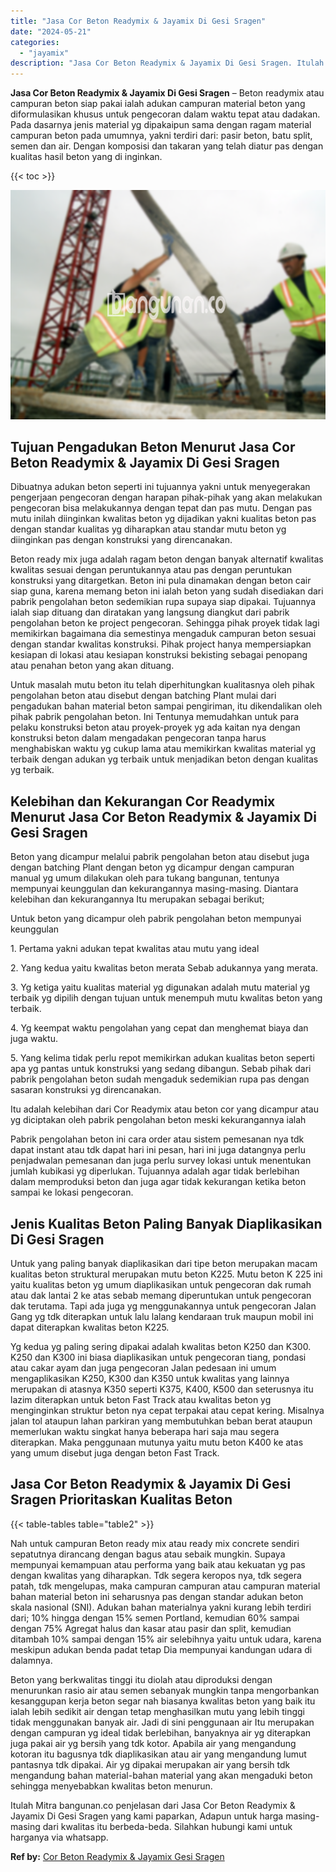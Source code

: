 ```yaml
---
title: "Jasa Cor Beton Readymix & Jayamix Di Gesi Sragen"
date: "2024-05-21"
categories: 
  - "jayamix"
description: "Jasa Cor Beton Readymix & Jayamix Di Gesi Sragen. Itulah Mitra bangunan.co penjelasan dari Jasa Cor Beton Readymix & Jayamix Di Gesi Sragen yang kami paparka..."
---
```


**Jasa Cor Beton Readymix & Jayamix Di Gesi Sragen** – Beton readymix atau campuran beton siap pakai ialah adukan campuran material beton yang diformulasikan khusus untuk pengecoran dalam waktu tepat atau dadakan. Pada dasarnya jenis material yg dipakaipun sama dengan ragam material campuran beton pada umumnya, yakni terdiri dari: pasir beton, batu split, semen dan air. Dengan komposisi dan takaran yang telah diatur pas dengan kualitas hasil beton yang di inginkan.

{{< toc >}}

![Jasa Cor Beton Readymix & Jayamix Di Gesi Sragen](/images/jasa-cor-readymix-26.png)

## Tujuan Pengadukan Beton Menurut Jasa Cor Beton Readymix & Jayamix Di Gesi Sragen

Dibuatnya adukan beton seperti ini tujuannya yakni untuk menyegerakan pengerjaan pengecoran dengan harapan pihak-pihak yang akan melakukan pengecoran bisa melakukannya dengan tepat dan pas mutu. Dengan pas mutu inilah diinginkan kwalitas beton yg dijadikan yakni kualitas beton pas dengan standar kualitas yg diharapkan atau standar mutu beton yg diinginkan pas dengan konstruksi yang direncanakan.

Beton ready mix juga adalah ragam beton dengan banyak alternatif kwalitas kwalitas sesuai dengan peruntukannya atau pas dengan peruntukan konstruksi yang ditargetkan. Beton ini pula dinamakan dengan beton cair siap guna, karena memang beton ini ialah beton yang sudah disediakan dari pabrik pengolahan beton sedemikian rupa supaya siap dipakai. Tujuannya ialah siap dituang dan diratakan yang langsung diangkut dari pabrik pengolahan beton ke project pengecoran. Sehingga pihak proyek tidak lagi memikirkan bagaimana dia semestinya mengaduk campuran beton sesuai dengan standar kwalitas konstruksi. Pihak project hanya mempersiapkan kesiapan di lokasi atau kesiapan konstruksi bekisting sebagai penopang atau penahan beton yang akan dituang.

Untuk masalah mutu beton itu telah diperhitungkan kualitasnya oleh pihak pengolahan beton atau disebut dengan batching Plant mulai dari pengadukan bahan material beton sampai pengiriman, itu dikendalikan oleh pihak pabrik pengolahan beton. Ini Tentunya memudahkan untuk para pelaku konstruksi beton atau proyek-proyek yg ada kaitan nya dengan konstruksi beton dalam mengadakan pengecoran tanpa harus menghabiskan waktu yg cukup lama atau memikirkan kwalitas material yg terbaik dengan adukan yg terbaik untuk menjadikan beton dengan kualitas yg terbaik.

## Kelebihan dan Kekurangan Cor Readymix Menurut Jasa Cor Beton Readymix & Jayamix Di Gesi Sragen

Beton yang dicampur melalui pabrik pengolahan beton atau disebut juga dengan batching Plant dengan beton yg dicampur dengan campuran manual yg umum dilakukan oleh para tukang bangunan, tentunya mempunyai keunggulan dan kekurangannya masing-masing. Diantara kelebihan dan kekurangannya Itu merupakan sebagai berikut;

Untuk beton yang dicampur oleh pabrik pengolahan beton mempunyai keunggulan

1\. Pertama yakni adukan tepat kwalitas atau mutu yang ideal

2\. Yang kedua yaitu kwalitas beton merata Sebab adukannya yang merata.

3\. Yg ketiga yaitu kualitas material yg digunakan adalah mutu material yg terbaik yg dipilih dengan tujuan untuk menempuh mutu kwalitas beton yang terbaik.

4\. Yg keempat waktu pengolahan yang cepat dan menghemat biaya dan juga waktu.

5\. Yang kelima tidak perlu repot memikirkan adukan kualitas beton seperti apa yg pantas untuk konstruksi yang sedang dibangun. Sebab pihak dari pabrik pengolahan beton sudah mengaduk sedemikian rupa pas dengan sasaran konstruksi yg direncanakan.

Itu adalah kelebihan dari Cor Readymix atau beton cor yang dicampur atau yg diciptakan oleh pabrik pengolahan beton meski kekurangannya ialah

Pabrik pengolahan beton ini cara order atau sistem pemesanan nya tdk dapat instant atau tdk dapat hari ini pesan, hari ini juga datangnya perlu penjadwalan pemesanan dan juga perlu survey lokasi untuk menentukan jumlah kubikasi yg diperlukan. Tujuannya adalah agar tidak berlebihan dalam memproduksi beton dan juga agar tidak kekurangan ketika beton sampai ke lokasi pengecoran.

## Jenis Kualitas Beton Paling Banyak Diaplikasikan Di Gesi Sragen

Untuk yang paling banyak diaplikasikan dari tipe beton merupakan macam kualitas beton struktural merupakan mutu beton K225. Mutu beton K 225 ini yaitu kualitas beton yg umum diaplikasikan untuk pengecoran dak rumah atau dak lantai 2 ke atas sebab memang diperuntukan untuk pengecoran dak terutama. Tapi ada juga yg menggunakannya untuk pengecoran Jalan Gang yg tdk diterapkan untuk lalu lalang kendaraan truk maupun mobil ini dapat diterapkan kwalitas beton K225.

Yg kedua yg paling sering dipakai adalah kwalitas beton K250 dan K300. K250 dan K300 ini biasa diaplikasikan untuk pengecoran tiang, pondasi atau cakar ayam dan juga pengecoran Jalan pedesaan ini umum mengaplikasikan K250, K300 dan K350 untuk kwalitas yang lainnya merupakan di atasnya K350 seperti K375, K400, K500 dan seterusnya itu lazim diterapkan untuk beton Fast Track atau kwalitas beton yg menginginkan struktur beton nya cepat terpakai atau cepat kering. Misalnya jalan tol ataupun lahan parkiran yang membutuhkan beban berat ataupun memerlukan waktu singkat hanya beberapa hari saja mau segera diterapkan. Maka penggunaan mutunya yaitu mutu beton K400 ke atas yang umum disebut juga dengan beton Fast Track.

## Jasa Cor Beton Readymix & Jayamix Di Gesi Sragen Prioritaskan Kualitas Beton

{{< table-tables table="table2" >}}

Nah untuk campuran Beton ready mix atau ready mix concrete sendiri sepatutnya dirancang dengan bagus atau sebaik mungkin. Supaya mempunyai kemampuan atau performa yang baik atau kekuatan yg pas dengan kwalitas yang diharapkan. Tdk segera keropos nya, tdk segera patah, tdk mengelupas, maka campuran campuran atau campuran material bahan material beton ini seharusnya pas dengan standar adukan beton skala nasional (SNI). Adukan bahan materialnya yakni kurang lebih terdiri dari; 10% hingga dengan 15% semen Portland, kemudian 60% sampai dengan 75% Agregat halus dan kasar atau pasir dan split, kemudian ditambah 10% sampai dengan 15% air selebihnya yaitu untuk udara, karena meskipun adukan benda padat tetap Dia mempunyai kandungan udara di dalamnya.

Beton yang berkwalitas tinggi itu diolah atau diproduksi dengan menurunkan rasio air atau semen sebanyak mungkin tanpa mengorbankan kesanggupan kerja beton segar nah biasanya kwalitas beton yang baik itu ialah lebih sedikit air dengan tetap menghasilkan mutu yang lebih tinggi tidak menggunakan banyak air. Jadi di sini penggunaan air Itu merupakan dengan campuran yg ideal tidak berlebihan, banyaknya air yg diterapkan juga pakai air yg bersih yang tdk kotor. Apabila air yang mengandung kotoran itu bagusnya tdk diaplikasikan atau air yang mengandung lumut pantasnya tdk dipakai. Air yg dipakai merupakan air yang bersih tdk mengandung bahan material-bahan material yang akan mengaduki beton sehingga menyebabkan kwalitas beton menurun.

Itulah Mitra bangunan.co penjelasan dari Jasa Cor Beton Readymix & Jayamix Di Gesi Sragen yang kami paparkan, Adapun untuk harga masing-masing dari kwalitas itu berbeda-beda. Silahkan hubungi kami untuk harganya via whatsapp.

**Ref by:** [Cor Beton Readymix & Jayamix Gesi Sragen](https://id.wikipedia.org/wiki/Cor)
